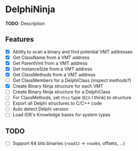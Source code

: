 # DelphiNinja

**TODO**: Description

## Features

- [x] Ability to scan a binary and find potential VMT addresses
- [x] Get ClassName from a VMT address
- [x] Get ParentVmt from a VMT address
- [x] Get InstanceSize from a VMT address
- [x] Get ClassMethods from a VMT address
- [ ] Get ClassMembers for a DelphiClass (inspect methods?)
- [x] Create Binary Ninja structure for each VMT
- [ ] Create Binary Ninja structure for a DelphiClass
- [ ] For ClassMethods, set `this` type (`ECX` I think) to structure
- [ ] Export all Delphi structures to C/C++ code
- [ ] Auto detect Delphi version
- [ ] Load IDR's Knowledge bases for system types

## TODO

- [ ] Support 64 bits binaries (`read32` -> `read64`, offsets, ...)
